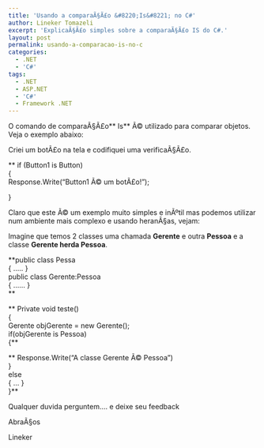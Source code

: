 ```yaml
---
title: 'Usando a comparaÃ§Ã£o &#8220;Is&#8221; no C#'
author: Lineker Tomazeli
excerpt: 'ExplicaÃ§Ã£o simples sobre a comparaÃ§Ã£o IS do C#.'
layout: post
permalink: usando-a-comparacao-is-no-c
categories:
  - .NET
  - 'C#'
tags:
  - .NET
  - ASP.NET
  - 'C#'
  - Framework .NET
---
```

O comando de comparaÃ§Ã£o** Is** Ã© utilizado para comparar objetos. Veja o exemplo abaixo:

Criei um botÃ£o na tela e codifiquei uma verificaÃ§Ã£o.

** if (Button1 is Button)  
{  
Response.Write(&#8220;Button1 Ã© um botÃ£o!&#8221;);</p>

}</strong>

Claro que este Ã© um exemplo muito simples e inÃºtil mas podemos utilizar num ambiente mais complexo e usando heranÃ§as, vejam:

Imagine que temos 2 classes uma chamada **Gerente** e outra **Pessoa** e a classe **Gerente herda Pessoa**.

**public class Pessa  
{ &#8230;.. }  
public class Gerente:Pessoa  
{ &#8230;&#8230; }  
**

** Private void teste()  
{  
Gerente objGerente = new Gerente();  
if(objGerente is Pessoa)  
{**

** Response.Write(&#8220;A classe Gerente Ã© Pessoa&#8221;)  
}  
else  
{ &#8230; }  
}**

Qualquer duvida perguntem&#8230;. e deixe seu feedback

AbraÃ§os

Lineker
